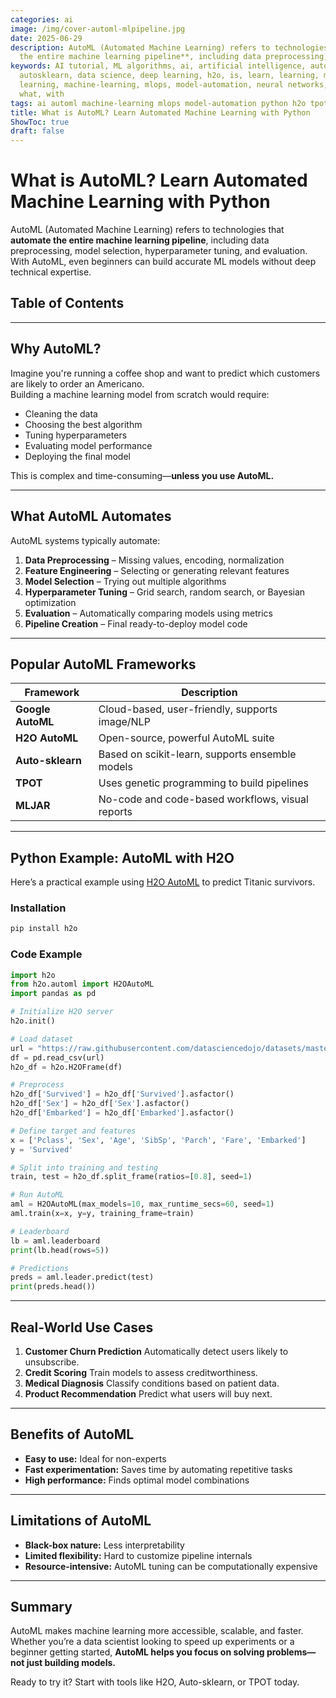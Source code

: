 ```yaml
---
categories: ai
image: /img/cover-automl-mlpipeline.jpg
date: 2025-06-29
description: AutoML (Automated Machine Learning) refers to technologies that **automate
  the entire machine learning pipeline**, including data preprocessing, model select...
keywords: AI tutorial, ML algorithms, ai, artificial intelligence, automated, automl,
  autosklearn, data science, deep learning, h2o, is, learn, learning, machine, machine
  learning, machine-learning, mlops, model-automation, neural networks, python, tpot,
  what, with
tags: ai automl machine-learning mlops model-automation python h2o tpot autosklearn
title: What is AutoML? Learn Automated Machine Learning with Python
ShowToc: true
draft: false
---
```

# What is AutoML? Learn Automated Machine Learning with Python

AutoML (Automated Machine Learning) refers to technologies that **automate the entire machine learning pipeline**, including data preprocessing, model selection, hyperparameter tuning, and evaluation. With AutoML, even beginners can build accurate ML models without deep technical expertise.

## Table of Contents
---
## Why AutoML?

Imagine you're running a coffee shop and want to predict which customers are likely to order an Americano.  
Building a machine learning model from scratch would require:
- Cleaning the data
- Choosing the best algorithm
- Tuning hyperparameters
- Evaluating model performance
- Deploying the final model

This is complex and time-consuming—**unless you use AutoML.**

---

## What AutoML Automates

AutoML systems typically automate:

1. **Data Preprocessing** – Missing values, encoding, normalization  
2. **Feature Engineering** – Selecting or generating relevant features  
3. **Model Selection** – Trying out multiple algorithms  
4. **Hyperparameter Tuning** – Grid search, random search, or Bayesian optimization  
5. **Evaluation** – Automatically comparing models using metrics  
6. **Pipeline Creation** – Final ready-to-deploy model code

---

## Popular AutoML Frameworks

| Framework        | Description |
|------------------|-------------|
| **Google AutoML** | Cloud-based, user-friendly, supports image/NLP |
| **H2O AutoML**    | Open-source, powerful AutoML suite |
| **Auto-sklearn**  | Based on scikit-learn, supports ensemble models |
| **TPOT**          | Uses genetic programming to build pipelines |
| **MLJAR**         | No-code and code-based workflows, visual reports |

---

## Python Example: AutoML with H2O

Here’s a practical example using [H2O AutoML](https://docs.h2o.ai/h2o/latest-stable/h2o-docs/automl.html) to predict Titanic survivors.

### Installation
```bash
pip install h2o
````

### Code Example

```python
import h2o
from h2o.automl import H2OAutoML
import pandas as pd

# Initialize H2O server
h2o.init()

# Load dataset
url = "https://raw.githubusercontent.com/datasciencedojo/datasets/master/titanic.csv"
df = pd.read_csv(url)
h2o_df = h2o.H2OFrame(df)

# Preprocess
h2o_df['Survived'] = h2o_df['Survived'].asfactor()
h2o_df['Sex'] = h2o_df['Sex'].asfactor()
h2o_df['Embarked'] = h2o_df['Embarked'].asfactor()

# Define target and features
x = ['Pclass', 'Sex', 'Age', 'SibSp', 'Parch', 'Fare', 'Embarked']
y = 'Survived'

# Split into training and testing
train, test = h2o_df.split_frame(ratios=[0.8], seed=1)

# Run AutoML
aml = H2OAutoML(max_models=10, max_runtime_secs=60, seed=1)
aml.train(x=x, y=y, training_frame=train)

# Leaderboard
lb = aml.leaderboard
print(lb.head(rows=5))

# Predictions
preds = aml.leader.predict(test)
print(preds.head())
```

---

## Real-World Use Cases

1. **Customer Churn Prediction**
   Automatically detect users likely to unsubscribe.
2. **Credit Scoring**
   Train models to assess creditworthiness.
3. **Medical Diagnosis**
   Classify conditions based on patient data.
4. **Product Recommendation**
   Predict what users will buy next.

---

## Benefits of AutoML

* **Easy to use:** Ideal for non-experts
* **Fast experimentation:** Saves time by automating repetitive tasks
* **High performance:** Finds optimal model combinations

---

## Limitations of AutoML

* **Black-box nature:** Less interpretability
* **Limited flexibility:** Hard to customize pipeline internals
* **Resource-intensive:** AutoML tuning can be computationally expensive

---

## Summary

AutoML makes machine learning more accessible, scalable, and faster.
Whether you’re a data scientist looking to speed up experiments or a beginner getting started, **AutoML helps you focus on solving problems—not just building models.**

Ready to try it? Start with tools like H2O, Auto-sklearn, or TPOT today.